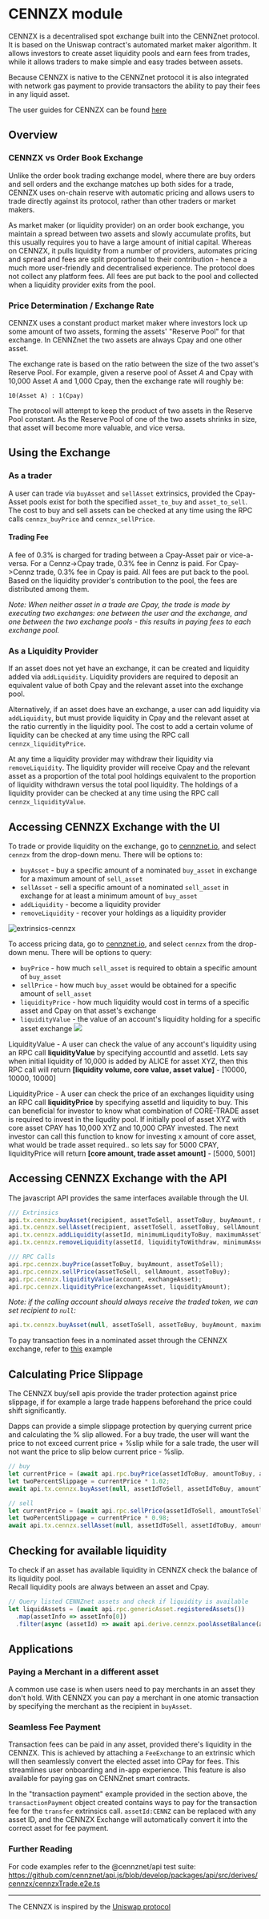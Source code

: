 # CENNZX module

CENNZX is a decentralised spot exchange built into the CENNZnet protocol.
It is based on the Uniswap contract's automated market maker algorithm.
It allows investors to create asset liquidity pools and earn fees from trades, while it allows traders
to make simple and easy trades between assets.

Because CENNZX is native to the CENNZnet protocol it is also integrated with network gas payment to provide transactors the ability to pay their fees in any liquid asset.

The user guides for CENNZX can be found [here](References/CENNZnet-infrastructures/CENNZX-Exchange)

## Overview

### CENNZX vs Order Book Exchange
Unlike the order book trading exchange model, where there are buy orders and sell orders and the exchange matches up both sides for a trade, CENNZX uses on-chain reserve with automatic pricing and allows users to trade directly against its protocol, rather than other traders or market makers.

As market maker (or liquidity provider) on an order book exchange, you maintain a spread between two assets and slowly accumulate profits, but this usually requires you to have a large amount of initial capital. Whereas on CENNZX, it pulls liquidity from a number of providers, automates pricing and spread and fees are split proportional to their contribution - hence a much more user-friendly and decentralised experience. The protocol does not collect any platform fees. All fees are put back to the pool and collected when a liquidity provider exits from the pool.

### Price Determination / Exchange Rate
CENNZX uses a constant product market maker where investors lock up some amount of two assets, forming the assets' "Reserve Pool" for that exchange. In CENNZnet the two assets are always Cpay and one other asset.

The exchange rate is based on the ratio between the size of the two asset's Reserve Pool. For example, given a reserve pool of Asset _A_ and Cpay with 10,000 Asset _A_ and 1,000 Cpay, then the exchange rate will roughly be:

`10(Asset A) : 1(Cpay)`

The protocol will attempt to keep the product of two assets in the Reserve Pool constant. As the Reserve Pool of one of the two assets shrinks in size, that asset will become more valuable, and vice versa.

## Using the Exchange

### As a trader
A user can trade via `buyAsset` and `sellAsset` extrinsics, provided the Cpay-Asset pools exist for both the specified `asset_to_buy` and `asset_to_sell`. The cost to buy and sell assets can be checked at any time using the RPC calls `cennzx_buyPrice` and `cennzx_sellPrice`.

#### Trading Fee
A fee of 0.3% is charged for trading between a Cpay-Asset pair or vice-a-versa. For a Cennz->Cpay trade, 0.3% fee in Cennz is paid. For Cpay->Cennz trade, 0.3% fee in Cpay is paid. All fees are put back to the pool. Based on the liquidity provider's contribution to the pool, the fees are distributed among them.

_Note: When neither asset in a trade are Cpay, the trade is made by executing two exchanges: one between the user and the exchange, and one between the two exchange pools - this results in paying fees to each exchange pool._

### As a Liquidity Provider
If an asset does not yet have an exchange, it can be created and liquidity added via `addLiquidity`. Liquidity providers are required to deposit an equivalent value of both Cpay and the relevant asset into the exchange pool.

Alternatively, if an asset does have an exchange, a user can add liquidity via `addLiquidity`, but must provide liquidity in Cpay and the relevant asset at the ratio currently in the liquidity pool. The cost to add a certain volume of liquidity can be checked at any time using the RPC call `cennzx_liquidityPrice`.

At any time a liquidity provider may withdraw their liquidity via `removeLiquidity`. The liquidity provider will receive Cpay and the relevant asset as a proportion of the total pool holdings equivalent to the proportion of liquidity withdrawn versus the total pool liquidity. The holdings of a liquidity provider can be checked at any time using the RPC call `cennzx_liquidityValue`.

## Accessing CENNZX Exchange with the UI

To trade or provide liquidity on the exchange, go to [cennznet.io][cennznet_io_extrinsics], and select `cennzx` from the drop-down menu. There will be options to:
* `buyAsset` - buy a specific amount of a nominated `buy_asset` in exchange for a maximum amount of `sell_asset`
* `sellAsset` - sell a specific amount of a nominated `sell_asset` in exchange for at least a minimum amount of `buy_asset`
* `addLiquidity` - become a liquidity provider
* `removeLiquidity` - recover your holdings as a liquidity provider

![extrinsics-cennzx](../../assets/images/ui/extrinsics-cennzx.png)

To access pricing data, go to [cennznet.io][cennznet_io_toolbox], and select `cennzx` from the drop-down menu. There will be options to query:
* `buyPrice` - how much `sell_asset` is required to obtain a specific amount of `buy_asset`
* `sellPrice` - how much `buy_asset` would be obtained for a specific amount of `sell_asset`
* `liquidityPrice` - how much liquidity would cost in terms of a specific asset and Cpay on that asset's exchange
* `liquidityValue` - the value of an account's liquidity holding for a specific asset exchange
![](https://i.imgur.com/w9cZymt.png)

LiquidityValue - A user can check the value of any account's liquidity using an RPC call **liquidityValue** by specifying accountId and assetId. Lets say when initial liquidity of 10,000 is added by ALICE for asset XYZ, then this RPC call will return **[liquidity volume, core value, asset value]** - [10000, 10000, 10000]

LiquidityPrice - A user can check the price of an exchanges liquidity using an RPC call **liquidityPrice** by specifying assetId and liquidity to buy. This can beneficial for investor to know what combination of CORE-TRADE asset is required to invest in the liqudity pool. If initially pool of asset XYZ with core asset CPAY has 10,000 XYZ and 10,000 CPAY invested. The next investor can call this function to know for investing x amount of core asset, what would be trade asset required.. so lets say for 5000 CPAY, liquidityPrice will return **[core amount, trade asset amount]** - [5000, 5001]

## Accessing CENNZX Exchange with the API

The javascript API provides the same interfaces available through the UI.

```js
/// Extrinsics
api.tx.cennzx.buyAsset(recipient, assetToSell, assetToBuy, buyAmount, maximumSell);
api.tx.cennzx.sellAsset(recipient, assetToSell, assetToBuy, sellAmount, minimumBuy);
api.tx.cennzx.addLiquidity(assetId, minimumLiqudityToBuy, maximumAssetToPlace, coreAssetToPlace);
api.tx.cennzx.removeLiquidity(assetId, liquidityToWithdraw, minimumAssetToWithdraw, minimumCoreAssetToWithdraw);

/// RPC Calls
api.rpc.cennzx.buyPrice(assetToBuy, buyAmount, assetToSell);
api.rpc.cennzx.sellPrice(assetToSell, sellAmount, assetToBuy);
api.rpc.cennzx.liquidityValue(account, exchangeAsset);
api.rpc.cennzx.liquidityPrice(exchangeAsset, liquidityAmount);
```

_Note: if the calling account should always receive the traded token, we can set recipient to `null`:_

```js
api.tx.cennzx.buyAsset(null, assetToSell, assetToBuy, buyAmount, maximumSell);
```

To pay transaction fees in a nominated asset through the CENNZX exchange, refer to [this](https://github.com/cennznet/api.js/blob/develop/docs/examples/promise/12_chose_fee_asset_to_pay_tx_fee/index.js) example

## Calculating Price Slippage

The CENNZX buy/sell apis provide the trader protection against price slippage, if for example a large trade happens beforehand the price could shift significantly.  

Dapps can provide a simple slippage protection by querying current price and calculating the % slip allowed. For a buy trade, the user will want the price to not exceed current price + %slip while for a sale trade, the user will not want the price to slip below current price - %slip.

```ts
// buy
let currentPrice = (await api.rpc.buyPrice(assetIdToBuy, amountToBuy, assetIdToSell));
let twoPercentSlippage = currentPrice * 1.02;
await api.tx.cennzx.buyAsset(null, assetIdToSell, assetIdToBuy, amountToBuy, twoPercentSlippage).signAndSend(keypair);

// sell
let currentPrice = (await api.rpc.sellPrice(assetIdToSell, amountToSell, assetIdToBuy));
let twoPercentSlippage = currentPrice * 0.98;
await api.tx.cennzx.sellAsset(null, assetIdToSell, assetIdToBuy, amountToSell, twoPercentSlippage).signAndSend(keypair);
```

## Checking for available liquidity

To check if an asset has available liquidity in CENNZX check the balance of its liquidity pool.  
Recall liquidity pools are always between an asset and Cpay.  

```ts
// Query listed CENNZnet assets and check if liquidity is available
let liquidAssets = (await api.rpc.genericAsset.registeredAssets())
  .map(assetInfo => assetInfo[0])
  .filter(async (assetId) => await api.derive.cennzx.poolAssetBalance(assetId) > 0);
```

## Applications

### Paying a Merchant in a different asset

A common use case is when users need to pay merchants in an asset they don't hold. With CENNZX you can pay a merchant in one atomic transaction by specifying the merchant as the recipient in `buyAsset`.

### Seamless Fee Payment

Transaction fees can be paid in any asset, provided there's liquidity in the CENNZX. This is achieved by attaching a `FeeExchange` to an extrinsic which will then seamlessly convert the elected asset into CPay for fees. This streamlines user onboarding and in-app experience. This feature is also available for paying gas on CENNZnet smart contracts.

In the "transaction payment" example provided in the section above, the ```transactionPayment``` object created contains ways to pay for the transaction fee for the ```transfer``` extrinsics call. ```assetId:CENNZ``` can be replaced with any asset ID, and the CENNZX Exchange will automatically convert it into the correct asset for fee payment.

### Further Reading
For code examples refer to the @cennznet/api test suite:   
https://github.com/cennznet/api.js/blob/develop/packages/api/src/derives/cennzx/cennzxTrade.e2e.ts

***

The CENNZX is inspired by the [Uniswap protocol][uniswap]

[cennznet_io_extrinsics]: https://cennznet.io/#/extrinsics
[cennznet_io_toolbox]: https://cennznet.io/#/toolbox
[uniswap]: https://uniswap.org/whitepaper.pdf

